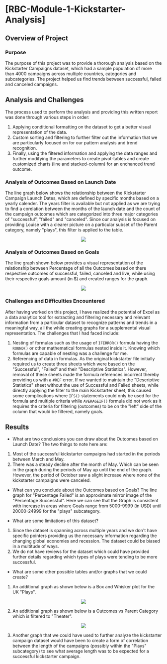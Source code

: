 # [RBC-Module-1-Kickstarter-Analysis]

## Overview of Project

### Purpose
The purpose of this project was to provide a thorough analysis based on the Kickstarter Campaigns dataset, which had a sample population of more than 4000 campaigns across multiple countries, categories and subcategories. The project helped us find trends between successful, failed and canceled campaigns.

## Analysis and Challenges
The process used to perform the analysis and providing this written report was done through various steps in order:
1. Applying conditional formatting on the dataset to get a better visual representation of the data.
2. Custom sorting and filtering to further filter out the information that we are particularly focused on for our pattern analysis and trend recognition.
3. Finally, using the filtered information and applying the data ranges and further modifying the parameters to create pivot-tables and create customized charts (line and stacked-column) for an enchanced trend outcome.
  
### Analysis of Outcomes Based on Launch Date
The line graph below shows the relationship between the Kickstarter Campaign Launch Dates, which are defined by specific months based on a yearly calender. The years filter is available but not applied as we are trying to find a corelation between the months of the launch date and the count of the campaign outcomes which are categorized into three major categories of "successful", "failed" and "canceled". Since our analysis is focused on providing Louise with a clearer picture on a particular subset of the Parent category, namely "plays", this filter is applied to the table.

<p align="center">
  <img src="https://github.com/mubeenkh4u/RBC-Module-1-Kickstarter-Analysis/blob/main/Theater_Outcomes_vs_Launch.png">
</p>

### Analysis of Outcomes Based on Goals
The line graph shown below provides a visual representation of the relationship between Percentage of all the Outcomes based on there respective outcomes of successful, failed, canceled and live, while using their respective goals amount (in $) and created ranges for the graph.

<p align="center">
  <img src="https://github.com/mubeenkh4u/RBC-Module-1-Kickstarter-Analysis/blob/main/Outcomes_vs_Goals.png">
</p>

### Challenges and Difficulties Encountered
After having worked on this project, I have realized the potential of Excel as a data analytics tool for extracting and filtering necessary and relevant information from a particular dataset to recognize patterns and trends in a meaningful way, all the while creating graphs for a supplemental visual representation. The challenges that I had faced include:
1. Nesting of formulas such as the usage of `IFERROR()` formula having the `ROUND()` or other mathematical formulas nested inside it. Knowing which formulas are capable of nesting was a challenge for me.
2. Referencing of data in formulas. As the original kickstarter file initially required us to create three sheets which were based on the "Successful", "Failed" and their "Descriptive Statistics". However, removal of these sheets made the formula references incorrect thereby providing us with a `#REF` error. If we wanted to maintain the "Descriptive Statistics" sheet without the use of Successful and Failed sheets, while directly applying the filter to the main Kickstarter sheet, this caused some complications where `IFS()` statements could only be used for the formula and multiple criteria while `AVERAGEIF()` formula did not work as it requires the criteria for filtering (outcomes) to be on the "left" side of the column that would be filtered, namely goals.

## Results

- What are two conclusions you can draw about the Outcomes based on Launch Date?
The two things to note here are:
1. Most of the successful kickstarter campaigns had started in the periods between March and May.
2. There was a steady decline after the month of May. Which can be seen in the graph during the periods of May up until the end of the graph. However, the period of October saw a slight increase where none of the kickstarter campaigns were canceled.

- What can you conclude about the Outcomes based on Goals?
The line graph for "Percentage Failed" is an approximate mirror image of the "Percentage Successful". Here we can see that the Graph is consistent with increase in areas where Goals range from 5000-9999 (in USD) until 20000-24999 for the "plays" subcategory.

- What are some limitations of this dataset?
1. Since the dataset is spanning across multiple years and we don't have specific pointers providing us the necessary information regarding the changing global economies and recession. The dataset could be biased in a multitude of ways.
2. We do not have reviews for the dataset which could have provided further details regarding which types of plays were tending to be more successful.

- What are some other possible tables and/or graphs that we could create?
1. An additional graph as shown below is a Box and Whisker plot for the UK "Plays".

<p align="center">
  <img src="https://github.com/mubeenkh4u/RBC-Module-1-Kickstarter-Analysis/blob/main/Box_Whisker_GB_Musical.png">
</p>

2. An additional graph as shown below is a Outcomes vs Parent Category which is filtered to "Theater".

<p align="center">
  <img src="https://github.com/mubeenkh4u/RBC-Module-1-Kickstarter-Analysis/blob/main/Outcomes_vs_Theater.png">
</p>

3. Another graph that we could have used to further analyze the kickstarter campaign dataset would have been to create a form of correlation between the length of the campaigns (possibly within the "Plays" subcategory) to see what average length was to be expected for a successful kickstarter campaign.
